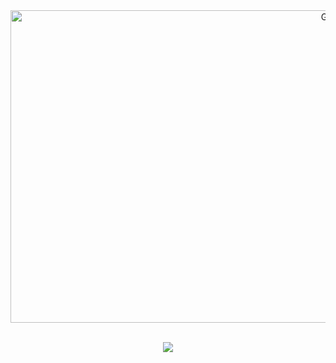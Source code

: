 

<a target="_blank" align="center">
  <img align="center" height="500" width="1000" alt="GIF" src="https://github.com/IVANMORAG/gif/blob/main/uno.gif">
</a>

<br/>
<br/>

<p align="center">
  <a href="https://github.com/DenverCoder1/readme-typing-svg"><img src="https://readme-typing-svg.herokuapp.com/?lines=A%20rainy%20afternoon%2C%20a%20warm%20hug;and%20a%20cold%20drink%20in%20our%20hands%2C;everything%20looks%20perfect.%20%F0%9F%8C%9E&color=F48FB1&font=Fira%20Code&center=true&width=500&height=50"></a>
</p>


<br/>